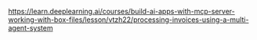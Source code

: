 https://learn.deeplearning.ai/courses/build-ai-apps-with-mcp-server-working-with-box-files/lesson/vtzh22/processing-invoices-using-a-multi-agent-system
